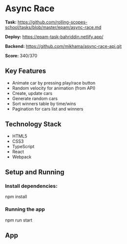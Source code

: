 # Async Race

**Task:** https://github.com/rolling-scopes-school/tasks/blob/master/epam/async-race.md

**Deploy:** https://epam-task-bahriddin.netlify.app/

**Backend:** https://github.com/mikhama/async-race-api.git

**Score:** 340/370

## Key Features

- Animate car by pressing play/race button
- Random velocity for animation (from API)
- Create, update cars
- Generate random cars
- Sort winners table by time/wins
- Pagination for cars list and winners


## Technology Stack

- HTML5
- CSS3
- TypeScript
- React
- Webpack


## Setup and Running

### Install dependencies:

npm install

### Running the app

npm run start

## App



